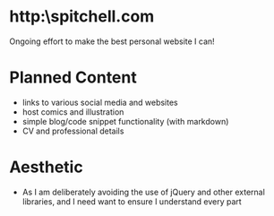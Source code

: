 # http:\\spitchell.com

Ongoing effort to make the best personal website I can!

# Planned Content

* links to various social media and websites
* host comics and illustration
* simple blog/code snippet functionality (with markdown)
* CV and professional details

# Aesthetic

* As I am deliberately avoiding the use of jQuery and other external libraries, and I need want to ensure I understand every part

